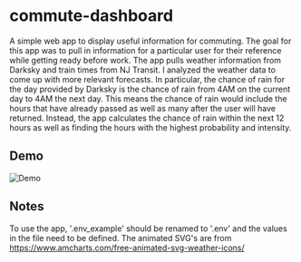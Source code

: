 # commute-dashboard
A simple web app to display useful information for commuting. The goal for this app was to pull in information for a particular user for their reference while getting ready before work. The app pulls weather information from Darksky and train times from NJ Transit. I analyzed the weather data to come up with more relevant forecasts. In particular, the chance of rain for the day provided by Darksky is the chance of rain from 4AM on the current day to 4AM the next day. This means the chance of rain would include the hours that have already passed as well as many after the user will have returned. Instead, the app calculates the chance of rain within the next 12 hours as well as finding the hours with the highest probability and intensity.

## Demo
![Demo](https://i.imgur.com/UEuGwKF.gif)

## Notes
To use the app, '.env_example' should be renamed to '.env' and the values in the file need to be defined. 
The animated SVG's are from https://www.amcharts.com/free-animated-svg-weather-icons/
